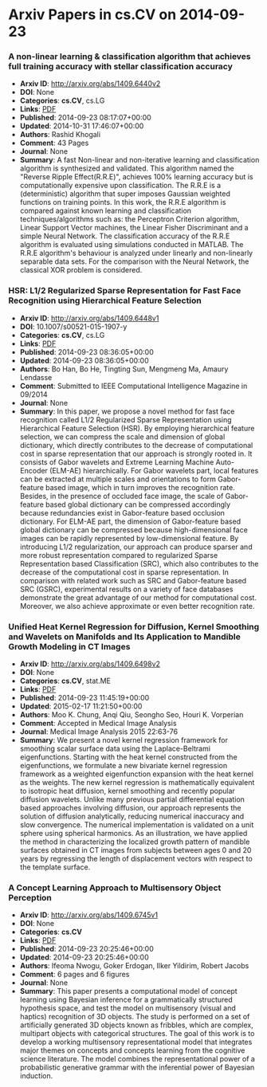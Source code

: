 # Arxiv Papers in cs.CV on 2014-09-23
### A non-linear learning & classification algorithm that achieves full training accuracy with stellar classification accuracy
- **Arxiv ID**: http://arxiv.org/abs/1409.6440v2
- **DOI**: None
- **Categories**: **cs.CV**, cs.LG
- **Links**: [PDF](http://arxiv.org/pdf/1409.6440v2)
- **Published**: 2014-09-23 08:17:07+00:00
- **Updated**: 2014-10-31 17:46:07+00:00
- **Authors**: Rashid Khogali
- **Comment**: 43 Pages
- **Journal**: None
- **Summary**: A fast Non-linear and non-iterative learning and classification algorithm is synthesized and validated. This algorithm named the "Reverse Ripple Effect(R.R.E)", achieves 100% learning accuracy but is computationally expensive upon classification. The R.R.E is a (deterministic) algorithm that super imposes Gaussian weighted functions on training points. In this work, the R.R.E algorithm is compared against known learning and classification techniques/algorithms such as: the Perceptron Criterion algorithm, Linear Support Vector machines, the Linear Fisher Discriminant and a simple Neural Network. The classification accuracy of the R.R.E algorithm is evaluated using simulations conducted in MATLAB. The R.R.E algorithm's behaviour is analyzed under linearly and non-linearly separable data sets. For the comparison with the Neural Network, the classical XOR problem is considered.



### HSR: L1/2 Regularized Sparse Representation for Fast Face Recognition using Hierarchical Feature Selection
- **Arxiv ID**: http://arxiv.org/abs/1409.6448v1
- **DOI**: 10.1007/s00521-015-1907-y
- **Categories**: **cs.CV**, cs.LG
- **Links**: [PDF](http://arxiv.org/pdf/1409.6448v1)
- **Published**: 2014-09-23 08:36:05+00:00
- **Updated**: 2014-09-23 08:36:05+00:00
- **Authors**: Bo Han, Bo He, Tingting Sun, Mengmeng Ma, Amaury Lendasse
- **Comment**: Submitted to IEEE Computational Intelligence Magazine in 09/2014
- **Journal**: None
- **Summary**: In this paper, we propose a novel method for fast face recognition called L1/2 Regularized Sparse Representation using Hierarchical Feature Selection (HSR). By employing hierarchical feature selection, we can compress the scale and dimension of global dictionary, which directly contributes to the decrease of computational cost in sparse representation that our approach is strongly rooted in. It consists of Gabor wavelets and Extreme Learning Machine Auto-Encoder (ELM-AE) hierarchically. For Gabor wavelets part, local features can be extracted at multiple scales and orientations to form Gabor-feature based image, which in turn improves the recognition rate. Besides, in the presence of occluded face image, the scale of Gabor-feature based global dictionary can be compressed accordingly because redundancies exist in Gabor-feature based occlusion dictionary. For ELM-AE part, the dimension of Gabor-feature based global dictionary can be compressed because high-dimensional face images can be rapidly represented by low-dimensional feature. By introducing L1/2 regularization, our approach can produce sparser and more robust representation compared to regularized Sparse Representation based Classification (SRC), which also contributes to the decrease of the computational cost in sparse representation. In comparison with related work such as SRC and Gabor-feature based SRC (GSRC), experimental results on a variety of face databases demonstrate the great advantage of our method for computational cost. Moreover, we also achieve approximate or even better recognition rate.



### Unified Heat Kernel Regression for Diffusion, Kernel Smoothing and Wavelets on Manifolds and Its Application to Mandible Growth Modeling in CT Images
- **Arxiv ID**: http://arxiv.org/abs/1409.6498v2
- **DOI**: None
- **Categories**: **cs.CV**, stat.ME
- **Links**: [PDF](http://arxiv.org/pdf/1409.6498v2)
- **Published**: 2014-09-23 11:45:19+00:00
- **Updated**: 2015-02-17 11:21:50+00:00
- **Authors**: Moo K. Chung, Anqi Qiu, Seongho Seo, Houri K. Vorperian
- **Comment**: Accepted in Medical Image Analysis
- **Journal**: Medical Image Analysis 2015 22:63-76
- **Summary**: We present a novel kernel regression framework for smoothing scalar surface data using the Laplace-Beltrami eigenfunctions. Starting with the heat kernel constructed from the eigenfunctions, we formulate a new bivariate kernel regression framework as a weighted eigenfunction expansion with the heat kernel as the weights. The new kernel regression is mathematically equivalent to isotropic heat diffusion, kernel smoothing and recently popular diffusion wavelets. Unlike many previous partial differential equation based approaches involving diffusion, our approach represents the solution of diffusion analytically, reducing numerical inaccuracy and slow convergence. The numerical implementation is validated on a unit sphere using spherical harmonics. As an illustration, we have applied the method in characterizing the localized growth pattern of mandible surfaces obtained in CT images from subjects between ages 0 and 20 years by regressing the length of displacement vectors with respect to the template surface.



### A Concept Learning Approach to Multisensory Object Perception
- **Arxiv ID**: http://arxiv.org/abs/1409.6745v1
- **DOI**: None
- **Categories**: **cs.CV**
- **Links**: [PDF](http://arxiv.org/pdf/1409.6745v1)
- **Published**: 2014-09-23 20:25:46+00:00
- **Updated**: 2014-09-23 20:25:46+00:00
- **Authors**: Ifeoma Nwogu, Goker Erdogan, Ilker Yildirim, Robert Jacobs
- **Comment**: 6 pages and 6 figures
- **Journal**: None
- **Summary**: This paper presents a computational model of concept learning using Bayesian inference for a grammatically structured hypothesis space, and test the model on multisensory (visual and haptics) recognition of 3D objects. The study is performed on a set of artificially generated 3D objects known as fribbles, which are complex, multipart objects with categorical structures. The goal of this work is to develop a working multisensory representational model that integrates major themes on concepts and concepts learning from the cognitive science literature. The model combines the representational power of a probabilistic generative grammar with the inferential power of Bayesian induction.



